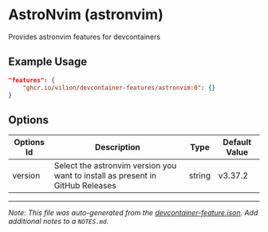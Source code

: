 
# AstroNvim (astronvim)

Provides astronvim features for devcontainers

## Example Usage

```json
"features": {
    "ghcr.io/vilion/devcontainer-features/astronvim:0": {}
}
```

## Options

| Options Id | Description | Type | Default Value |
|-----|-----|-----|-----|
| version | Select the astronvim version you want to install as present in GitHub Releases | string | v3.37.2 |



---

_Note: This file was auto-generated from the [devcontainer-feature.json](https://github.com/vilion/devcontainer-features/blob/main/src/astronvim/devcontainer-feature.json).  Add additional notes to a `NOTES.md`._
